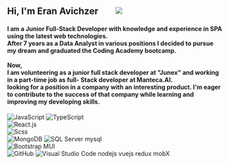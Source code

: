    <h2 align="left" style="
   display: flex;
   align-items: center;
   justify-content: flex-start;
   gap: 40px;">Hi, I'm Eran Avichzer
      <a style="height: 20px" target="#blank" href="https://www.linkedin.com/in/eran-avichzer/">
         <img src="https://img.shields.io/badge/linkedin-0077B5?logo=linkedin&logoColor=white&style=flat">
      </a>
   </h2>
   <h4 align="left">I am a Junior Full-Stack Developer with knowledge and experience in SPA using the latest web
      technologies.
      <br />
      After 7 years as a Data Analyst in various positions I decided to pursue my dream and graduated the Coding Academy
      bootcamp.
      <br /> <br />
      Now,
      <br />
      I am volunteering as a junior full stack developer at "Junex" and working in a part-time job as full- Stack
      developer
      at Manteca.AI.
      <br />
      looking for a position in a company with an interesting product.
      I'm eager to contribute to the success of that company while learning and improving my developing skills.
   </h4>

   <div>
   <img alt="JavaScript" src="https://img.shields.io/badge/JavaScript-F7DF1E?logo=javascript&logoColor=white&style=flat" /> 
   <img alt="TypeScript" src="https://img.shields.io/badge/TypeScript-3178C6?logo=typescript&logoColor=white&style=flat" />
   <br />
   <img alt="React.js" src="https://img.shields.io/badge/React-61DAFB?logo=react&logoColor=white&style=flat" />
   <br />
   <img alt="Scss" src="https://img.shields.io/badge/Scss-CC6699?logo=sass&logoColor=white&style=flat" />
   <br />
   <img alt="MongoDB" src="https://img.shields.io/badge/MongoDB-47A248?logo=mongodb&logoColor=white&style=flat" />
   <img alt="SQL Server" src="https://img.shields.io/badge/SQL Server-CC2927?logo=microsoft+sql+server&logoColor=white&style=flat" />
   mysql
   <br />
   <img alt="Bootstrap" src="https://img.shields.io/badge/Bootstrap-7952B3?&logo=bootstrap&logoColor=white&style=flat"/>
   MUI
   <br />
   <img alt="GitHub" src="https://img.shields.io/badge/GitHub-181717?logo=github&logoColor=white&style=flat" />
   <img alt="Visual Studio Code" src="https://img.shields.io/badge/Visual Studio Code-007ACC?logo=visual+studio+code&logoColor=white&style=flat" />
   nodejs
   vuejs
   redux
   mobX
   </div>
   
